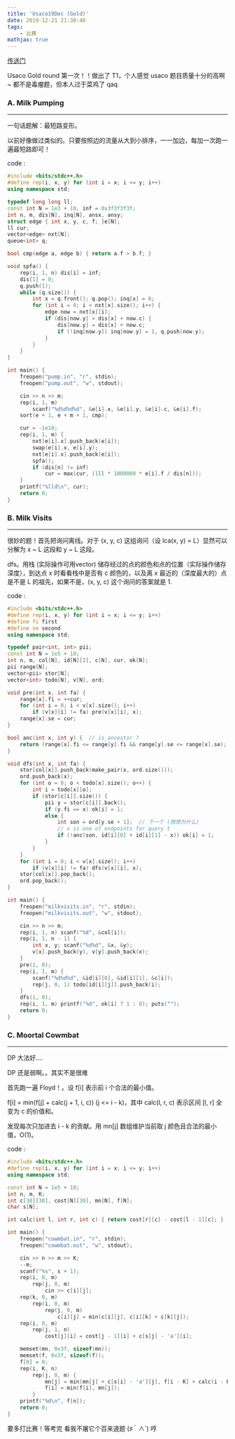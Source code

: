 ```yaml
---
title: 'Usaco19Dec (Gold)'
date: 2019-12-21 21:30:40
tags: 
    - 比赛
mathjax: true
---
```


[传送门](http://www.usaco.org/index.php?page=dec19results)

Usaco Gold round 第一次！！做出了 T1，个人感觉 usaco 题目质量十分的高啊~ 都不是毒瘤题，但本人过于菜鸡了 qaq

### A. Milk Pumping
-----

一句话题解：最短路变形。

以前好像做过类似的。只要按照边的流量从大到小排序，一一加边，每加一次跑一遍最短路即可！

code :
``` c++
#include <bits/stdc++.h>
#define rep(i, x, y) for (int i = x; i <= y; i++)
using namespace std;

typedef long long ll;
const int N = 1e3 + 10, inf = 0x3f3f3f3f;
int n, m, dis[N], inq[N], ansx, ansy;
struct edge { int x, y, c, f; }e[N];
ll cur;
vector<edge> nxt[N];
queue<int> q;

bool cmp(edge a, edge b) { return a.f > b.f; }

void spfa() {
    rep(i, 1, n) dis[i] = inf;
    dis[1] = 0;
    q.push(1);
    while (q.size()) {
        int x = q.front(); q.pop(); inq[x] = 0;
        for (int i = 0; i < nxt[x].size(); i++) {
            edge now = nxt[x][i];
            if (dis[now.y] > dis[x] + now.c) {
                dis[now.y] = dis[x] + now.c;
                if (!inq[now.y]) inq[now.y] = 1, q.push(now.y);
            }
        }
    }
}

int main() {
    freopen("pump.in", "r", stdin);
    freopen("pump.out", "w", stdout);

    cin >> n >> m;
    rep(i, 1, m)
        scanf("%d%d%d%d", &e[i].x, &e[i].y, &e[i].c, &e[i].f);
    sort(e + 1, e + m + 1, cmp);

    cur = -1e18;
    rep(i, 1, m) {
        nxt[e[i].x].push_back(e[i]);
        swap(e[i].x, e[i].y);
        nxt[e[i].x].push_back(e[i]);
        spfa();
        if (dis[n] != inf)
            cur = max(cur, (1ll * 1000000 * e[i].f / dis[n]));
    }
    printf("%lld\n", cur);
    return 0;
}
```

### B. Milk Visits
-----

很妙的题！首先把询问离线。对于 (x, y, c) 这组询问（设 lca(x, y) = L）显然可以分解为 x ~ L 这段和 y ~ L 这段。

dfs。用栈 (实际操作可用vector) 储存经过的点的颜色和点的位置（实际操作储存深度），到达点 x 时看看栈中是否有 c 颜色的，以及离 x 最近的（深度最大的）点是不是 L 的祖先，如果不是，(x, y, c) 这个询问的答案就是 1.

code :
``` c++
#include <bits/stdc++.h>
#define rep(i, x, y) for (int i = x; i <= y; i++)
#define fi first
#define se second
using namespace std;

typedef pair<int, int> pii;
const int N = 1e5 + 10;
int n, m, col[N], id[N][2], c[N], cur, ok[N];
pii range[N];
vector<pii> stor[N];
vector<int> todo[N], v[N], ord;

void pre(int x, int fa) {
    range[x].fi = ++cur;
    for (int i = 0; i < v[x].size(); i++)
        if (v[x][i] != fa) pre(v[x][i], x);
    range[x].se = cur;
}

bool anc(int x, int y) {  // is_ancestor ?
    return (range[x].fi <= range[y].fi && range[y].se <= range[x].se);
}

void dfs(int x, int fa) {
    stor[col[x]].push_back(make_pair(x, ord.size()));
    ord.push_back(x);
    for (int o = 0; o < todo[x].size(); o++) {
        int i = todo[x][o];
        if (stor[c[i]].size()) {
            pii y = stor[c[i]].back();
            if (y.fi == x) ok[i] = 1;
            else {
                int son = ord[y.se + 1];  // 下一个 (想想为什么)
			    // x is one of endpoints for query t
                if (!anc(son, id[i][0] + id[i][1] - x)) ok[i] = 1;
            }
        }
    }
    for (int i = 0; i < v[x].size(); i++)
        if (v[x][i] != fa) dfs(v[x][i], x);
    stor[col[x]].pop_back();
    ord.pop_back();
}

int main() {
    freopen("milkvisits.in", "r", stdin);
    freopen("milkvisits.out", "w", stdout);

    cin >> n >> m;
    rep(i, 1, n) scanf("%d", &col[i]);
    rep(i, 1, n - 1) {
        int x, y; scanf("%d%d", &x, &y);
        v[x].push_back(y), v[y].push_back(x);
    }
    pre(1, 0);
    rep(i, 1, m) {
        scanf("%d%d%d", &id[i][0], &id[i][1], &c[i]);
        rep(j, 0, 1) todo[id[i][j]].push_back(i);
    }
    dfs(1, 0);
    rep(i, 1, m) printf("%d", ok[i] ? 1 : 0); puts("");
    return 0;
}
```

### C. Moortal Cowmbat
-----

DP 大法好....

DP 还是弱啊。。其实不是很难

首先跑一遍 Floyd！。设 f[i] 表示前 i 个合法的最小值。

f[i] = min(f[j] + calc(j + 1, i, c)) (j <= i - k)，其中 calc(l, r, c) 表示区间 [l, r] 全变为 c 的价值和。

发现每次只加进去 i - k 的贡献。用 mn[j] 数组维护当前取 j 颜色且合法的最小值，O(1)。

code :
``` c++
#include <bits/stdc++.h>
#define rep(i, x, y) for (int i = x; i <= y; i++)
using namespace std;

const int N = 1e5 + 10;
int n, m, K;
int c[30][30], cost[N][30], mn[N], f[N];
char s[N];

int calc(int l, int r, int c) { return cost[r][c] - cost[l - 1][c]; }

int main() {
    freopen("cowmbat.in", "r", stdin);
    freopen("cowmbat.out", "w", stdout);

    cin >> n >> m >> K;
    --m;
    scanf("%s", s + 1);
    rep(i, 0, m)
        rep(j, 0, m)
            cin >> c[i][j];
    rep(k, 0, m)
        rep(i, 0, m)
            rep(j, 0, m)
                c[i][j] = min(c[i][j], c[i][k] + c[k][j]);
    rep(i, 0, m)
        rep(j, 1, n)
            cost[j][i] = cost[j - 1][i] + c[s[j] - 'a'][i];

    memset(mn, 0x3f, sizeof(mn));
    memset(f, 0x3f, sizeof(f));
    f[0] = 0;
    rep(i, K, n)
        rep(j, 0, m) {
            mn[j] = min(mn[j] + c[s[i] - 'a'][j], f[i - K] + calc(i - K + 1, i, j));  // mn[j] 表示当前 i 位置为 j 时的最小花费
            f[i] = min(f[i], mn[j]);
        }
    printf("%d\n", f[n]);
    return 0;
}
```

要多打比赛！等考完 看我不屠它个百来道题 (♯｀∧´) 哼